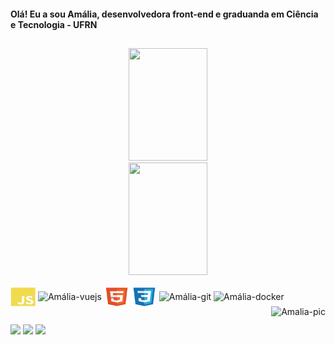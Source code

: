 <h4>Olá! Eu a sou Amália, desenvolvedora front-end e graduanda em Ciência e Tecnologia - UFRN</h4>

##

<div align="center">
  <a href="https://github.com/amaliabeatrisz">
  <img width="50%" height="180em" src="https://github-readme-stats.vercel.app/api?username=amaliabeatrisz&show_icons=true&theme=radical&include_all_commits=true&count_private=true"/>
   <img height="180em" width="50%" src="https://github-readme-stats.vercel.app/api/top-langs/?username=amaliabeatrisz&layout=compact&langs_count=7&theme=radical"/>
  </a>
</div>

<div style="display: inline_block"><br>
  <img align="center" alt="Amália-Js" height="30" width="40" src="https://raw.githubusercontent.com/devicons/devicon/master/icons/javascript/javascript-plain.svg">
  <img align="center" alt="Amália-vuejs" height="30" width="40" src="https://cdn.jsdelivr.net/gh/devicons/devicon/icons/vuejs/vuejs-original.svg" />  
  <img align="center" alt="Amália-HTML" height="30" width="40" src="https://raw.githubusercontent.com/devicons/devicon/master/icons/html5/html5-original.svg">
  <img align="center" alt="Amália-CSS" height="30" width="40" src="https://raw.githubusercontent.com/devicons/devicon/master/icons/css3/css3-original.svg">
  <img align="center" alt="Amália-git" height="30" width="40" src="https://cdn.jsdelivr.net/gh/devicons/devicon/icons/git/git-original.svg" />
  <img align="center" alt="Amália-docker" height="30" width="40" src="https://cdn.jsdelivr.net/gh/devicons/devicon/icons/docker/docker-plain-wordmark.svg" />
  <img align="right" alt="Amalia-pic" height="150" src="https://media.discordapp.net/attachments/965026429148487783/1029884584374050816/Design_sem_nome.gif?width=587&height=587">
</div>
  
  ##
  
  <div>
 <a href="https://discord.gg/wagxzStdcR" target="_blank"><img src="https://img.shields.io/badge/Discord-7289DA?style=for-the-badge&logo=discord&logoColor=white" target="_blank"></a> 
  <a href="mailto:amalia.beatrisz@gmail.com"><img src="https://img.shields.io/badge/Gmail-D14836?style=for-the-badge&logo=gmail&logoColor=white" target="_blank"></a>
  <a href="https://www.linkedin.com/in/am%C3%A1lia-beatriz-15a92121b/" target="_blank"><img src="https://img.shields.io/badge/-LinkedIn-%230077B5?style=for-the-badge&logo=linkedin&logoColor=white" target="_blank"></a> 
 
<!--   ![Snake animation](https://github.com/amaliabeatrisz/amaliabeatrisz/blob/output/github-contribution-grid-snake.svg) -->
 
</div>
